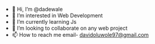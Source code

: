 - 👋 Hi, I’m @dadewale
- 👀 I’m interested in Web Development
- 🌱 I’m currently learning Js
- 💞️ I’m looking to collaborate on any web project
- 📫 How to reach me email- davidoluwole97@gmail.com

<!---
dadewale/dadewale is a ✨ special ✨ repository because its `README.md` (this file) appears on your GitHub profile.
You can click the Preview link to take a look at your changes.
--->

